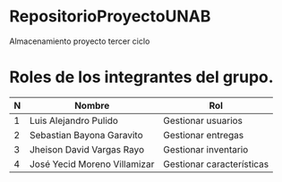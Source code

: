 # RepositorioProyectoUNAB
Almacenamiento proyecto tercer ciclo

# Roles de los integrantes del grupo.
| N 	| Nombre                         	| Rol                       	|
|---	|--------------------------------	|---------------------------	|
| 1 	| Luis Alejandro Pulido          	| Gestionar usuarios        	|
| 2 	| Sebastian Bayona Garavito 	    | Gestionar entregas         	|
| 3 	| Jheison David Vargas Rayo      	| Gestionar inventario          |
| 4 	| José Yecid Moreno Villamizar   	| Gestionar características    	|
